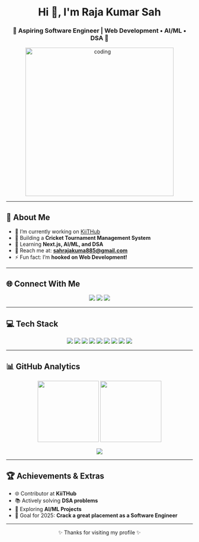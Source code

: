 <!-- Profile Header -->
<h1 align="center">Hi 👋, I'm Raja Kumar Sah</h1>
<h3 align="center">🚀 Aspiring Software Engineer | Web Development • AI/ML • DSA 🚀</h3>

<p align="center">
  <img src="https://cdn.dribbble.com/users/1162077/screenshots/3848914/programmer.gif" alt="coding" width="400"/>
</p>

---

## 🌟 About Me
- 🔭 I’m currently working on [KiiTHub](https://kiithub.in/)  
- 🏏 Building a **Cricket Tournament Management System**  
- 🌱 Learning **Next.js, AI/ML, and DSA**  
- 📧 Reach me at: **sahrajakuma885@gmail.com**  
- ⚡ Fun fact: I’m **hooked on Web Development!**

---

## 🌐 Connect With Me
<p align="center">
  <a href="https://www.linkedin.com/in/raja-kumar-sah-136288331/" target="_blank"><img src="https://img.shields.io/badge/LinkedIn-%230077B5.svg?&style=for-the-badge&logo=linkedin&logoColor=white"/></a>
  <a href="https://www.facebook.com/helloraj123/" target="_blank"><img src="https://img.shields.io/badge/Facebook-%231877F2.svg?&style=for-the-badge&logo=facebook&logoColor=white"/></a>
  <a href="https://www.instagram.com/r__aj01/" target="_blank"><img src="https://img.shields.io/badge/Instagram-%23E4405F.svg?&style=for-the-badge&logo=instagram&logoColor=white"/></a>
</p>

---

## 💻 Tech Stack
<p align="center">
  <img src="https://img.shields.io/badge/Java-%23ED8B00.svg?style=for-the-badge&logo=java&logoColor=white" />
  <img src="https://img.shields.io/badge/C-00599C?style=for-the-badge&logo=c&logoColor=white" />
  <img src="https://img.shields.io/badge/HTML5-%23E34F26.svg?style=for-the-badge&logo=html5&logoColor=white" />
  <img src="https://img.shields.io/badge/CSS3-%231572B6.svg?style=for-the-badge&logo=css3&logoColor=white" />
  <img src="https://img.shields.io/badge/JavaScript-%23323330.svg?style=for-the-badge&logo=javascript&logoColor=%23F7DF1E" />
  <img src="https://img.shields.io/badge/React-%2320232a.svg?style=for-the-badge&logo=react&logoColor=%2361DAFB" />
  <img src="https://img.shields.io/badge/Next.js-black?style=for-the-badge&logo=next.js&logoColor=white" />
  <img src="https://img.shields.io/badge/Git-%23F05033.svg?style=for-the-badge&logo=git&logoColor=white" />
  <img src="https://img.shields.io/badge/GitHub-%23121011.svg?style=for-the-badge&logo=github&logoColor=white" />
</p>

---

## 📊 GitHub Analytics
<p align="center">
  <img src="https://github-readme-stats.vercel.app/api?username=Raja-Kumar23&show_icons=true&theme=tokyonight" height="165"/>
  <img src="https://github-readme-stats.vercel.app/api/top-langs/?username=Raja-Kumar23&layout=compact&theme=tokyonight" height="165"/>
</p>

<p align="center">
  <img src="https://github-readme-streak-stats.herokuapp.com/?user=Raja-Kumar23&theme=tokyonight" />
</p>

---

## 🏆 Achievements & Extras
- 🌐 Contributor at **KiiTHub**  
- 📚 Actively solving **DSA problems**  
- 🚀 Exploring **AI/ML Projects**  
- 🥅 Goal for 2025: **Crack a great placement as a Software Engineer**  

---

<p align="center">✨ Thanks for visiting my profile ✨</p>
